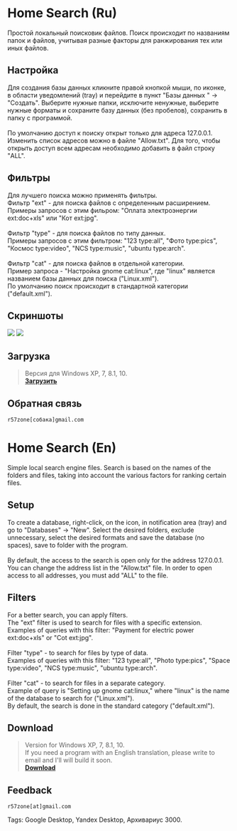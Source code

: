 # Home Search (Ru)
Простой локальный поисковик файлов. Поиск происходит по названиям папок и файлов, учитывая разные факторы для ранжирования тех или иных файлов.
## Настройка
Для создания базы данных кликните правой кнопкой мыши, по иконке, в области уведомлений (tray) и перейдите в пункт "Базы данных " -> "Создать". Выберите нужные папки, исключите ненужные, выберите нужные форматы и сохраните базу данных (без пробелов), сохранить в папку с программой.
<br><br>
По умолчанию доступ к поиску открыт только для адреса 127.0.0.1. Изменить список адресов можно в файле "Allow.txt". Для того, чтобы открыть доступ всем адресам необходимо добавить в файл строку "ALL".
## Фильтры
Для лучшего поиска можно применять фильтры.
<br>
Фильтр "ext" - для поиска файлов с определенным расширением.<br>Примеры запросов с этим фильром: "Оплата электроэнергии ext:doc+xls" или "Кот ext:jpg".<br><br>
Фильтр "type" - для поиска файлов по типу данных.<br>Примеры запросов с этим фильтром: "123 type:all", "Фото type:pics", "Космос type:video", "NCS type:music", "ubuntu type:arch".<br><br>
Фильтр "cat" - для поиска файлов в отдельной категории.<br>Пример запроса - "Настройка gnome cat:linux", где "linux" является названием базы данных для поиска ("Linux.xml").<br>
По умолчанию поиск происходит в стандартной категории ("default.xml").<br>
## Скриншоты
![](https://cloud.githubusercontent.com/assets/9499881/24820396/d8cfca48-1bf9-11e7-9700-40f137a33c61.png)
![](https://cloud.githubusercontent.com/assets/9499881/24820395/d8d05b84-1bf9-11e7-8a43-213adcf67961.png)
## Загрузка
>Версия для Windows XP, 7, 8.1, 10.<br>
**[Загрузить](https://github.com/r57zone/Home-Search/releases)**<br>
## Обратная связь
`r57zone[собака]gmail.com`

# Home Search (En)
Simple local search engine files. Search is based on the names of the folders and files, taking into account the various factors for ranking certain files.
## Setup
To create a database, right-click, on the icon, in notification area (tray) and go to "Databases" -> "New". Select the desired folders, exclude unnecessary, select the desired formats and save the database (no spaces), save to folder with the program.
<br><br>
By default, the access to the search is open only for the address 127.0.0.1. You can change the address list in the "Allow.txt" file. In order to open access to all addresses, you must add "ALL" to the file.
## Filters
For a better search, you can apply filters.
<br>
The "ext" filter is used to search for files with a specific extension.<br>Examples of queries with this filter: "Payment for electric power ext:doc+xls" or "Cot ext:jpg".<br><br>
Filter "type" - to search for files by type of data.<br>Examples of queries with this filter: "123 type:all", "Photo type:pics", "Space type:video", "NCS type:music", "ubuntu type:arch".<br><br>
Filter "cat" - to search for files in a separate category.<br>Example of query is "Setting up gnome cat:linux," where "linux" is the name of the database to search for ("Linux.xml").<br>
By default, the search is done in the standard category ("default.xml").<br>
## Download
>Version for Windows XP, 7, 8.1, 10.<br>
>If you need a program with an English translation, please write to email and I'll will build it soon.<br>
**[Download](https://github.com/r57zone/Home-Search/releases)**<br>
## Feedback
`r57zone[at]gmail.com`

Tags: Google Desktop, Yandex Desktop, Архивариус 3000.

